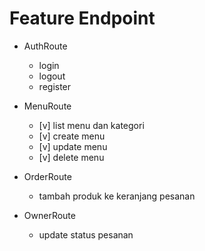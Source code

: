 # Feature Endpoint

* AuthRoute
    * login
    * logout
    * register

* MenuRoute
    * [v] list menu dan kategori
    * [v] create menu
    * [v] update menu
    * [v] delete menu

* OrderRoute
    * tambah produk ke keranjang pesanan

* OwnerRoute
    * update status pesanan